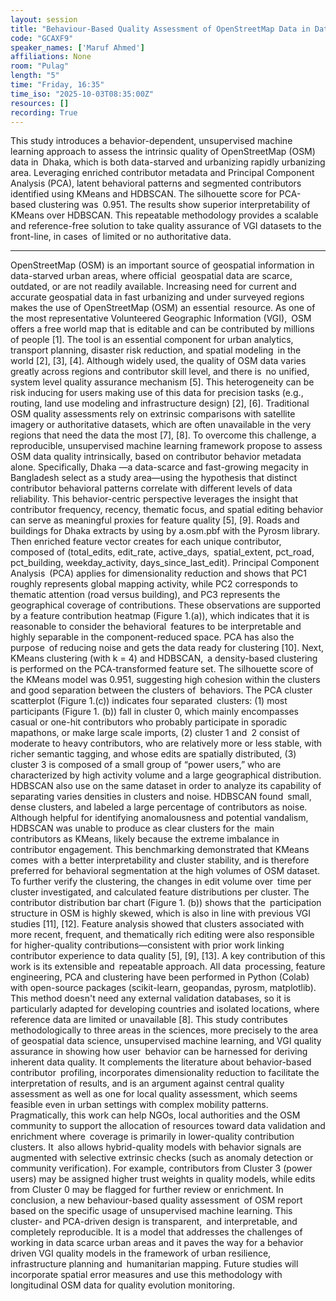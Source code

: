 ```yaml
---
layout: session
title: "Behaviour-Based Quality Assessment of OpenStreetMap Data in Data Scarce Area Using Unsupervised Machine Learning"
code: "GCAXF9"
speaker_names: ['Maruf Ahmed']
affiliations: None
room: "Pulag"
length: "5"
time: "Friday, 16:35"
time_iso: "2025-10-03T08:35:00Z"
resources: []
recording: True
---
```


This study introduces a behavior-dependent, unsupervised machine learning approach to assess the intrinsic quality of OpenStreetMap (OSM) data in Dhaka, which is both data-starved and urbanizing rapidly urbanizing area. Leveraging enriched contributor metadata and Principal Component Analysis (PCA), latent behavioral patterns and segmented contributors identified using KMeans and HDBSCAN. The silhouette score for PCA-based clustering was 0.951. The results show superior interpretability of KMeans over HDBSCAN. This repeatable methodology provides a scalable and reference-free solution to take quality assurance of VGI datasets to the front-line, in cases of limited or no authoritative data.

<hr>

OpenStreetMap (OSM) is an important source of geospatial information in data-starved urban areas, where official geospatial data are scarce, outdated, or are not readily available. Increasing need for current and accurate geospatial data in fast urbanizing and under surveyed regions makes the use of OpenStreetMap (OSM) an essential resource. As one of the most representative Volunteered Geographic Information (VGI), OSM offers a free world map that is editable and can be contributed by millions of people [1]. The tool is an essential component for urban analytics, transport planning, disaster risk reduction, and spatial modeling in the world [2], [3], [4]. Although widely used, the quality of OSM data varies greatly across regions and contributor skill level, and there is no unified, system level quality assurance mechanism [5]. This heterogeneity can be risk inducing for users making use of this data for precision tasks (e.g., routing, land use modeling and infrastructure design) [2], [6].
Traditional OSM quality assessments rely on extrinsic comparisons with satellite imagery or authoritative datasets, which are often unavailable in the very regions that need the data the most [7], [8]. To overcome this challenge, a reproducible, unsupervised machine learning framework propose to assess OSM data quality intrinsically, based on contributor behavior metadata alone. Specifically, Dhaka —a data-scarce and fast-growing megacity in Bangladesh select as a study area—using the hypothesis that distinct contributor behavioral patterns correlate with different levels of data reliability. This behavior-centric perspective leverages the insight that contributor frequency, recency, thematic focus, and spatial editing behavior can serve as meaningful proxies for feature quality [5], [9].
Roads and buildings for Dhaka extracts by using by a.osm.pbf with the Pyrosm library. Then enriched feature vector creates for each unique contributor, composed of (total_edits, edit_rate, active_days, spatial_extent, pct_road, pct_building, weekday_activity, days_since_last_edit). Principal Component Analysis (PCA) applies for dimensionality reduction and shows that PC1 roughly represents global mapping activity, while PC2 corresponds to thematic attention (road versus building), and PC3 represents the geographical coverage of contributions. These observations are supported by a feature contribution heatmap (Figure 1.(a)), which indicates that it is reasonable to consider the behavioral features to be interpretable and highly separable in the component-reduced space. PCA has also the purpose of reducing noise and gets the data ready for clustering [10].
Next, KMeans clustering (with k = 4) and HDBSCAN, a density-based clustering is performed on the PCA-transformed feature set. The silhouette score of the KMeans model was 0.951, suggesting high cohesion within the clusters and good separation between the clusters of behaviors. The PCA cluster scatterplot (Figure 1.(c)) indicates four separated clusters: (1) most participants (Figure 1. (b)) fall in cluster 0, which mainly encompasses casual or one-hit contributors who probably participate in sporadic mapathons, or make large scale imports, (2) cluster 1 and 2 consist of moderate to heavy contributors, who are relatively more or less stable, with richer semantic tagging, and whose edits are spatially distributed, (3) cluster 3 is composed of a small group of “power users,” who are characterized by high activity volume and a large geographical distribution.
HDBSCAN also use on the same dataset in order to analyze its capability of separating varies densities in clusters and noise. HDBSCAN found small, dense clusters, and labeled a large percentage of contributors as noise. Although helpful for identifying anomalousness and potential vandalism, HDBSCAN was unable to produce as clear clusters for the main contributors as KMeans, likely because the extreme imbalance in contributor engagement. This benchmarking demonstrated that KMeans comes with a better interpretability and cluster stability, and is therefore preferred for behavioral segmentation at the high volumes of OSM dataset.
To further verify the clustering, the changes in edit volume over time per cluster investigated, and calculated feature distributions per cluster. The contributor distribution bar chart (Figure 1. (b)) shows that the participation structure in OSM is highly skewed, which is also in line with previous VGI studies [11], [12]. Feature analysis showed that clusters associated with more recent, frequent, and thematically rich editing were also responsible for higher-quality contributions—consistent with prior work linking contributor experience to data quality [5], [9], [13].
A key contribution of this work is its extensible and repeatable approach. All data processing, feature engineering, PCA and clustering have been performed in Python (Colab) with open-source packages (scikit-learn, geopandas, pyrosm, matplotlib). This method doesn't need any external validation databases, so it is particularly adapted for developing countries and isolated locations, where reference data are limited or unavailable [8].
This study contributes methodologically to three areas in the sciences, more precisely to the area of geospatial data science, unsupervised machine learning, and VGI quality assurance in showing how user behavior can be harnessed for deriving inherent data quality. It complements the literature about behavior-based contributor profiling, incorporates dimensionality reduction to facilitate the interpretation of results, and is an argument against central quality assessment as well as one for local quality assessment, which seems feasible even in urban settings with complex mobility patterns.
Pragmatically, this work can help NGOs, local authorities and the OSM community to support the allocation of resources toward data validation and enrichment where coverage is primarily in lower-quality contribution clusters. It also allows hybrid-quality models with behavior signals are augmented with selective extrinsic checks (such as anomaly detection or community verification). For example, contributors from Cluster 3 (power users) may be assigned higher trust weights in quality models, while edits from Cluster 0 may be flagged for further review or enrichment.
In conclusion, a new behaviour-based quality assessment of OSM report based on the specific usage of unsupervised machine learning. This cluster- and PCA-driven design is transparent, and interpretable, and completely reproducible. It is a model that addresses the challenges of working in data scarce urban areas and it paves the way for a behavior driven VGI quality models in the framework of urban resilience, infrastructure planning and humanitarian mapping. Future studies will incorporate spatial error measures and use this methodology with longitudinal OSM data for quality evolution monitoring.

